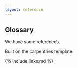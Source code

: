 ```yaml
---
layout: reference
---
```


## Glossary

We have some references.

Built on the carpentries template.

{% include links.md %}
